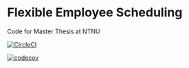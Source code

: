 # Flexible Employee Scheduling
Code for Master Thesis at NTNU

[![CircleCI](https://circleci.com/gh/ekallevik/flexible_employee_scheduling.svg?style=svg)](https://circleci.com/gh/ekallevik/flexible_employee_scheduling)



[![codecov](https://codecov.io/gh/ekallevik/flexible_employee_scheduling/branch/master/graph/badge.svg)](https://codecov.io/gh/ekallevik/flexible_employee_scheduling)

